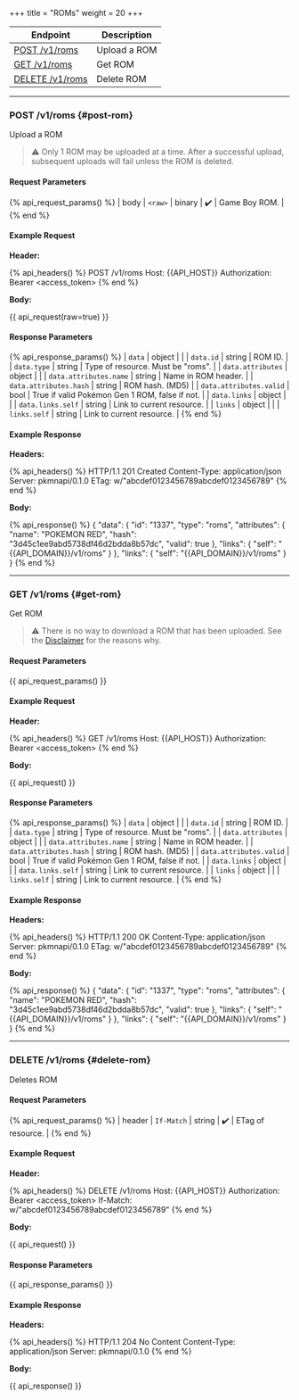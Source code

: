 +++
title = "ROMs"
weight = 20
+++

| Endpoint                       | Description  |
|--------------------------------|--------------|
| [POST /v1/roms](#post-rom)     | Upload a ROM |
| [GET /v1/roms](#get-rom)       | Get ROM      |
| [DELETE /v1/roms](#delete-rom) | Delete ROM   |

---

### POST /v1/roms {#post-rom}

Upload a ROM

> ⚠️ Only 1 ROM may be uploaded at a time. After a successful upload, subsequent uploads will fail unless the ROM is deleted.

#### Request Parameters

{% api_request_params() %}
| body | `<raw>` | binary | ✔️ | Game Boy ROM. |
{% end %}

#### Example Request

**Header:**

{% api_headers() %}
POST /v1/roms
Host: {{API_HOST}}
Authorization: Bearer <access_token>
{% end %}

**Body:**

{{ api_request(raw=true) }}

#### Response Parameters

{% api_response_params() %}
| `data`                  | object |                                                |
| `data.id`               | string | ROM ID.                                        |
| `data.type`             | string | Type of resource. Must be "roms".              |
| `data.attributes`       | object |                                                |
| `data.attributes.name`  | string | Name in ROM header.                            |
| `data.attributes.hash`  | string | ROM hash. (MD5)                                |
| `data.attributes.valid` | bool   | True if valid Pokémon Gen 1 ROM, false if not. |
| `data.links`            | object |                                                |
| `data.links.self`       | string | Link to current resource.                      |
| `links`                 | object |                                                |
| `links.self`            | string | Link to current resource.                      |
{% end %}

#### Example Response

**Headers:**

{% api_headers() %}
HTTP/1.1 201 Created
Content-Type: application/json
Server: pkmnapi/0.1.0
ETag: w/"abcdef0123456789abcdef0123456789"
{% end %}

**Body:**

{% api_response() %}
{
    "data": {
        "id": "1337",
        "type": "roms",
        "attributes": {
            "name": "POKEMON RED",
            "hash": "3d45c1ee9abd5738df46d2bdda8b57dc",
            "valid": true
        },
        "links": {
            "self": "{{API_DOMAIN}}/v1/roms"
        }
    },
    "links": {
        "self": "{{API_DOMAIN}}/v1/roms"
    }
}
{% end %}

---

### GET /v1/roms {#get-rom}

Get ROM

> ⚠️ There is no way to download a ROM that has been uploaded. See the [Disclaimer](@/disclaimer/_index.md) for the reasons why.

#### Request Parameters

{{ api_request_params() }}

#### Example Request

**Header:**

{% api_headers() %}
GET /v1/roms
Host: {{API_HOST}}
Authorization: Bearer <access_token>
{% end %}

**Body:**

{{ api_request() }}

#### Response Parameters

{% api_response_params() %}
| `data`                  | object |                                                |
| `data.id`               | string | ROM ID.                                        |
| `data.type`             | string | Type of resource. Must be "roms".              |
| `data.attributes`       | object |                                                |
| `data.attributes.name`  | string | Name in ROM header.                            |
| `data.attributes.hash`  | string | ROM hash. (MD5)                                |
| `data.attributes.valid` | bool   | True if valid Pokémon Gen 1 ROM, false if not. |
| `data.links`            | object |                                                |
| `data.links.self`       | string | Link to current resource.                      |
| `links`                 | object |                                                |
| `links.self`            | string | Link to current resource.                      |
{% end %}

#### Example Response

**Headers:**

{% api_headers() %}
HTTP/1.1 200 OK
Content-Type: application/json
Server: pkmnapi/0.1.0
ETag: w/"abcdef0123456789abcdef0123456789"
{% end %}

**Body:**

{% api_response() %}
{
    "data": {
        "id": "1337",
        "type": "roms",
        "attributes": {
            "name": "POKEMON RED",
            "hash": "3d45c1ee9abd5738df46d2bdda8b57dc",
            "valid": true
        },
        "links": {
            "self": "{{API_DOMAIN}}/v1/roms"
        }
    },
    "links": {
        "self": "{{API_DOMAIN}}/v1/roms"
    }
}
{% end %}

---

### DELETE /v1/roms {#delete-rom}

Deletes ROM

#### Request Parameters

{% api_request_params() %}
| header | `If-Match` | string | ✔️ | ETag of resource. |
{% end %}

#### Example Request

**Header:**

{% api_headers() %}
DELETE /v1/roms
Host: {{API_HOST}}
Authorization: Bearer <access_token>
If-Match: w/"abcdef0123456789abcdef0123456789"
{% end %}

**Body:**

{{ api_request() }}

#### Response Parameters

{{ api_response_params() }}

#### Example Response

**Headers:**

{% api_headers() %}
HTTP/1.1 204 No Content
Content-Type: application/json
Server: pkmnapi/0.1.0
{% end %}

**Body:**

{{ api_response() }}
